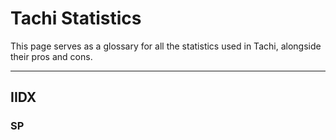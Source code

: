 # Tachi Statistics

This page serves as a glossary for all the statistics
used in Tachi, alongside their pros and cons.

*****

## IIDX

### SP

